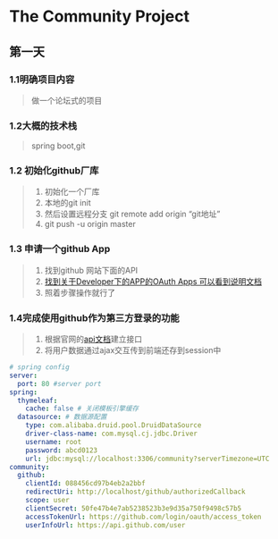 # The Community Project

## 第一天

### 1.1明确项目内容

> 做一个论坛式的项目

### 1.2大概的技术栈

> spring boot,git

### 1.2 初始化github厂库

>1. 初始化一个厂库
>2. 本地的git init
>3. 然后设置远程分支 git remote add origin “git地址”
>4. git push -u origin master 

### 1.3 申请一个github App

> 1. 找到github 网站下面的API
> 2. [找到关于Developer下的APP的OAuth Apps 可以看到说明文档](https://docs.github.com/en/free-pro-team@latest/developers/apps/creating-an-oauth-app)
> 3. 照着步骤操作就行了
>
> 

### 1.4完成使用github作为第三方登录的功能

>
>
>1. 根据官网的[api文档](https://docs.github.com/en/free-pro-team@latest/developers/apps/authorizing-oauth-apps)建立接口
>2. 将用户数据通过ajax交互传到前端还存到session中

```yml
# spring config
server:
  port: 80 #server port
spring:
  thymeleaf:
    cache: false # 关闭模板引擎缓存
  datasource: # 数据源配置
    type: com.alibaba.druid.pool.DruidDataSource
    driver-class-name: com.mysql.cj.jdbc.Driver
    username: root
    password: abcd0123
    url: jdbc:mysql://localhost:3306/community?serverTimezone=UTC
community:
  github:
    clientId: 088456cd97b4eb2a2bbf
    redirectUri: http://localhost/github/authorizedCallback
    scope: user
    clientSecret: 50fe47b4e7ab5238523b3e9d35a750f9498c57b5
    accessTokenUrl: https://github.com/login/oauth/access_token
    userInfoUrl: https://api.github.com/user
```

